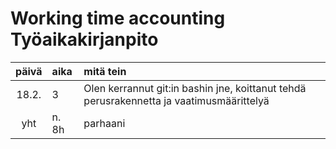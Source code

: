# Working time accounting Työaikakirjanpito

| päivä | aika | mitä tein  |
| :----:|:-----| :-----|
| 18.2. | 3    | Olen kerrannut git:in bashin jne, koittanut tehdä perusrakennetta ja vaatimusmäärittelyä |
| yht   |  n. 8h  | parhaani | 
